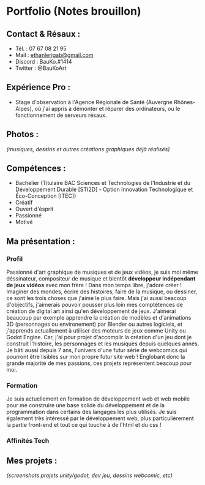 # Portfolio (Notes brouillon)

## Contact & Résaux :
- Tél. : 07 67 08 21 95
- Mail : ethanlerigab@gmail.com
- Discord : BauKo.#1414
- Twitter : @BauKoArt

## Expérience Pro :
- Stage d'observation à l'Agence Régionale de Santé (Auvergne Rhônes-Alpes), où j'ai appris à démonter et réparer des ordinateurs, ou le fonctionnement de serveurs résaux.

## Photos :
*(musiques, dessins et autres créations graphiques déjà réalisés)*

## Compétences :
- Bachelier (Titulaire BAC Sciences et Technologies de l'Industrie et du Développement Durable [STI2D] - Option Innovation Technologique et Éco-Conception [ITEC])
- Créatif
- Ouvert d'ésprit
- Passionné 
- Motivé

## Ma présentation :

### Profil
Passionné d'art graphique de musiques et de jeux vidéos, je suis moi même déssinateur, compositeur de musique et bientôt **développeur indépendant de jeux vidéos** avec mon frère !
Dans mon temps libre, j'adore créer ! Imaginer des mondes, écrire des histoires, faire de la musique, ou dessiner, ce sont les trois choses que j'aime le plus faire. Mais j'ai aussi beacoup d'objectifs, j'aimerais pouvoir pousser plus loin mes comptétences de création de digital art ainsi qu'en développement de jeux. J'aimerai beaucoup par exemple apprendre la création de modèles et d'animations 3D (personnages ou environement) par Blender ou autres logiciels, et j'apprends actuallement à utiliser des moteurs de jeux comme Unity ou Godot Engine.
Car, j'ai pour projet d'accomplir la création d'un jeu dont je construit l'histoire, les personnages et les musiques depuis quelques annés. Je bâti aussi depuis 7 ans, l'univers d'une futur série de webcomics qui pourront être lisibles sur mon propre futur site web ! 
Englobant donc la grande majorité de mes passions, ces projets représentent beacoup pour moi.

### Formation
Je suis actuellement en formation de développement web et web mobile pour me construire une base solide du développement et de la programmation dans certains des langages les plus utilisés. Je suis également très intéressé par le développement web, plus particulièrement la partie front-end et tout ce qui touche à de l'html et du css ! 


### Affinités Tech


## Mes projets :
*(screenshots projets unity/godot, dev jeu, dessins webcomic, etc)*
